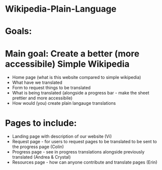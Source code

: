 # Wikipedia-Plain-Language

# Goals:
# Main goal: Create a better (more accessibile) Simple Wikipedia
* Home page (what is this website compared to simple wikipedia)
* What have we translated
* Form to request things to be translated
* What is being translated (alongside a progress bar - make the sheet prettier and more accessibile)
* How would (you) create plain langauge translations

# Pages to include: 
* Landing page with description of our website (Vi)
* Request page - for users to request pages to be translated to be sent to the progress page (Colin)
* Progress page - see in progress translations alongside previously translated (Andrea & Crystal)
* Resources page - how can anyone contribute and translate pages (Erin)

